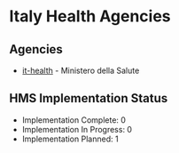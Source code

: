 # Italy Health Agencies

## Agencies

- [it-health](it-health/index.md) - Ministero della Salute

## HMS Implementation Status

- Implementation Complete: 0
- Implementation In Progress: 0
- Implementation Planned: 1
